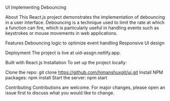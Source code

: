 UI Implementing Debouncing

About
This React.js project demonstrates the implementation of debouncing in a user interface. Debouncing is a technique used to limit the rate at which a function can fire, which is particularly useful in handling events such as keystrokes or mouse movements in web applications.

Features
Debouncing logic to optimize event handling
Responsive UI design

Deployment
The project is live at uid-assgn.netlify.app.

Built with React.js
Installation
To set up the project locally:

Clone the repo: git clone https://github.com/himanshuxgit/ui.git
Install NPM packages: npm install
Start the server: npm start

Contributing
Contributions are welcome. For major changes, please open an issue first to discuss what you would like to change.
